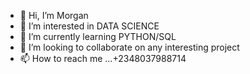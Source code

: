 - 👋 Hi, I’m Morgan
- 👀 I’m interested in DATA SCIENCE
- 🌱 I’m currently learning PYTHON/SQL
- 💞️ I’m looking to collaborate on any interesting project
- 📫 How to reach me ...+2348037988714

<!---
okeomamorganemmanuel/okeomamorganemmanuel is a ✨ special ✨ repository because its `README.md` (this file) appears on your GitHub profile.
You can click the Preview link to take a look at your changes.
--->
